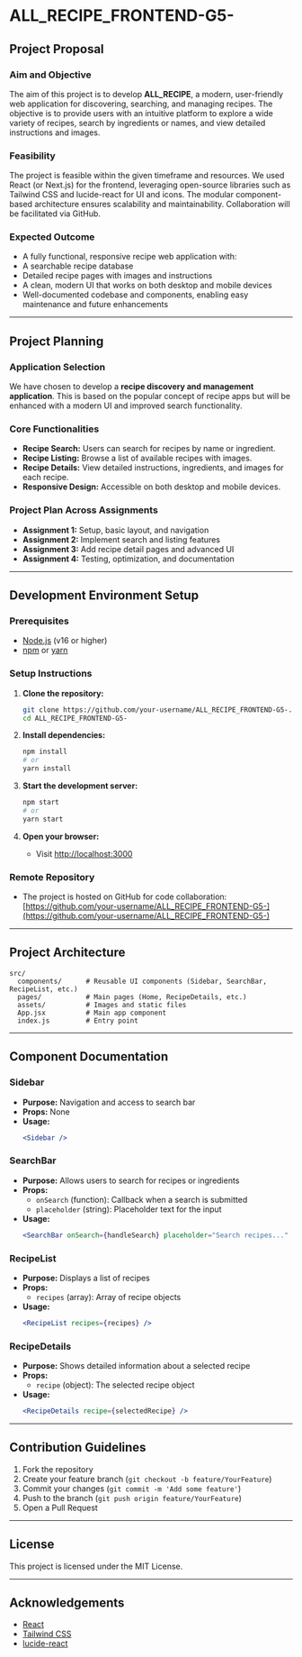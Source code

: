 # ALL_RECIPE_FRONTEND-G5-

## Project Proposal

### Aim and Objective 
The aim of this project is to develop **ALL_RECIPE**, a modern, user-friendly web application for discovering, searching, and managing recipes. The objective is to provide users with an intuitive platform to explore a wide variety of recipes, search by ingredients or names, and view detailed instructions and images.

### Feasibility 
The project is feasible within the given timeframe and resources. We used React (or Next.js) for the frontend, leveraging open-source libraries such as Tailwind CSS and lucide-react for UI and icons. The modular component-based architecture ensures scalability and maintainability. Collaboration will be facilitated via GitHub.

### Expected Outcome 
- A fully functional, responsive recipe web application with:
- A searchable recipe database
- Detailed recipe pages with images and instructions
- A clean, modern UI that works on both desktop and mobile devices
- Well-documented codebase and components, enabling easy maintenance and future enhancements

---

## Project Planning

### Application Selection
We have chosen to develop a **recipe discovery and management application**. This is based on the popular concept of recipe apps but will be enhanced with a modern UI and improved search functionality.

### Core Functionalities
- **Recipe Search:** Users can search for recipes by name or ingredient.
- **Recipe Listing:** Browse a list of available recipes with images.
- **Recipe Details:** View detailed instructions, ingredients, and images for each recipe.
- **Responsive Design:** Accessible on both desktop and mobile devices.

### Project Plan Across Assignments
- **Assignment 1:** Setup, basic layout, and navigation
- **Assignment 2:** Implement search and listing features
- **Assignment 3:** Add recipe detail pages and advanced UI
- **Assignment 4:** Testing, optimization, and documentation

---

## Development Environment Setup

### Prerequisites
- [Node.js](https://nodejs.org/) (v16 or higher)
- [npm](https://www.npmjs.com/) or [yarn](https://yarnpkg.com/)

### Setup Instructions

1. **Clone the repository:**
   ```bash
   git clone https://github.com/your-username/ALL_RECIPE_FRONTEND-G5-.git
   cd ALL_RECIPE_FRONTEND-G5-
   ```

2. **Install dependencies:**
   ```bash
   npm install
   # or
   yarn install
   ```

3. **Start the development server:**
   ```bash
   npm start
   # or
   yarn start
   ```

4. **Open your browser:**
   - Visit [http://localhost:3000](http://localhost:3000)

### Remote Repository
- The project is hosted on GitHub for code collaboration:  
  [https://github.com/your-username/ALL_RECIPE_FRONTEND-G5-](https://github.com/your-username/ALL_RECIPE_FRONTEND-G5-)

---

## Project Architecture

```
src/
  components/      # Reusable UI components (Sidebar, SearchBar, RecipeList, etc.)
  pages/           # Main pages (Home, RecipeDetails, etc.)
  assets/          # Images and static files
  App.jsx          # Main app component
  index.js         # Entry point
```

---

## Component Documentation

### Sidebar
- **Purpose:** Navigation and access to search bar
- **Props:** None
- **Usage:**
  ```jsx
  <Sidebar />
  ```

### SearchBar
- **Purpose:** Allows users to search for recipes or ingredients
- **Props:**
  - `onSearch` (function): Callback when a search is submitted
  - `placeholder` (string): Placeholder text for the input
- **Usage:**
  ```jsx
  <SearchBar onSearch={handleSearch} placeholder="Search recipes..." />
  ```

### RecipeList
- **Purpose:** Displays a list of recipes
- **Props:**
  - `recipes` (array): Array of recipe objects
- **Usage:**
  ```jsx
  <RecipeList recipes={recipes} />
  ```

### RecipeDetails
- **Purpose:** Shows detailed information about a selected recipe
- **Props:**
  - `recipe` (object): The selected recipe object
- **Usage:**
  ```jsx
  <RecipeDetails recipe={selectedRecipe} />
  ```

---

## Contribution Guidelines

1. Fork the repository
2. Create your feature branch (`git checkout -b feature/YourFeature`)
3. Commit your changes (`git commit -m 'Add some feature'`)
4. Push to the branch (`git push origin feature/YourFeature`)
5. Open a Pull Request

---

## License

This project is licensed under the MIT License.

---

## Acknowledgements

- [React](https://reactjs.org/)
- [Tailwind CSS](https://tailwindcss.com/)
- [lucide-react](https://lucide.dev/)